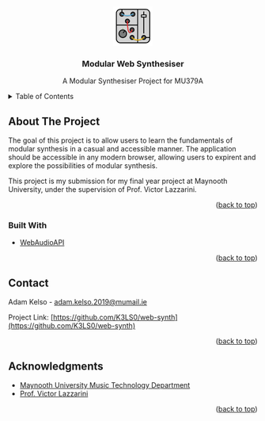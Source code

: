 <div id="top"></div>

<!-- PROJECT LOGO -->
<br />
<div align="center">
  <a href="https://github.com/K3LS0/web-synth">
    <img src="images/logo.png" alt="Logo" width="80" height="80">
  </a>

<h3 align="center">Modular Web Synthesiser</h3>

  <p align="center">
    A Modular Synthesiser Project for MU379A
  </p>
</div>



<!-- TABLE OF CONTENTS -->
<details>
  <summary>Table of Contents</summary>
  <ol>
    <li>
      <a href="#about-the-project">About The Project</a>
      <ul>
        <li><a href="#built-with">Built With</a></li>
      </ul>
    </li>
    <!-- <li>
      <a href="#getting-started">Getting Started</a>
      <ul>
        <li><a href="#prerequisites">Prerequisites</a></li>
        <li><a href="#installation">Installation</a></li>
      </ul>
    </li>
    <li><a href="#usage">Usage</a></li>
    <li><a href="#roadmap">Roadmap</a></li>
    <li><a href="#contributing">Contributing</a></li>
    <li><a href="#license">License</a></li> -->
    <li><a href="#contact">Contact</a></li>
    <li><a href="#acknowledgments">Acknowledgments</a></li>
  </ol>
</details>



<!-- ABOUT THE PROJECT -->
## About The Project

<!-- [![Product Name Screen Shot][product-screenshot]](https://example.com) -->

The goal of this project is to allow users to learn the fundamentals of modular synthesis in a casual and accessible manner. The application should be accessible in any modern browser, allowing users to expirent and explore the possibilities of modular synthesis.

This project is my submission for my final year project at Maynooth University, under the supervision of Prof. Victor Lazzarini.

<p align="right">(<a href="#top">back to top</a>)</p>



### Built With

* [WebAudioAPI](https://developer.mozilla.org/en-US/docs/Web/API/Web_Audio_API)

<p align="right">(<a href="#top">back to top</a>)</p>



<!-- GETTING STARTED -->
<!-- ## Getting Started

This is an example of how you may give instructions on setting up your project locally.
To get a local copy up and running follow these simple example steps.

### Prerequisites

This is an example of how to list things you need to use the software and how to install them.
* npm
  ```sh
  npm install npm@latest -g
  ```

### Installation

1. Get a free API Key at [https://example.com](https://example.com)
2. Clone the repo
   ```sh
   git clone https://github.com/K3LS0/web-synth.git
   ```
3. Install NPM packages
   ```sh
   npm install
   ```
4. Enter your API in `config.js`
   ```js
   const API_KEY = 'ENTER YOUR API';
   ```

<p align="right">(<a href="#top">back to top</a>)</p> -->



<!-- USAGE EXAMPLES -->
<!-- ## Usage

Use this space to show useful examples of how a project can be used. Additional screenshots, code examples and demos work well in this space. You may also link to more resources.

_For more examples, please refer to the [Documentation](https://example.com)_

<p align="right">(<a href="#top">back to top</a>)</p> -->



<!-- ROADMAP -->
<!-- ## Roadmap

- [ ] Feature 1
- [ ] Feature 2
- [ ] Feature 3
    - [ ] Nested Feature

See the [open issues](https://github.com/K3LS0/web-synth/issues) for a full list of proposed features (and known issues).

<p align="right">(<a href="#top">back to top</a>)</p> -->



<!-- LICENSE -->
<!-- ## License

Distributed under the MIT License. See `LICENSE.txt` for more information.

<p align="right">(<a href="#top">back to top</a>)</p> -->



<!-- CONTACT -->
## Contact

Adam Kelso - adam.kelso.2019@mumail.ie

Project Link: [https://github.com/K3LS0/web-synth](https://github.com/K3LS0/web-synth)

<p align="right">(<a href="#top">back to top</a>)</p>



<!-- ACKNOWLEDGMENTS -->
## Acknowledgments

* [Maynooth University Music Technology Department](https://www.maynoothuniversity.ie/study-maynooth/find-course/music-technology)
* [Prof. Victor Lazzarini](https://www.maynoothuniversity.ie/people/victor-lazzarini)

<p align="right">(<a href="#top">back to top</a>)</p>



<!-- MARKDOWN LINKS & IMAGES -->
<!-- https://www.markdownguide.org/basic-syntax/#reference-style-links -->
[contributors-shield]: https://img.shields.io/github/contributors/K3LS0/web-synth.svg?style=for-the-badge
[contributors-url]: https://github.com/K3LS0/web-synth/graphs/contributors
[forks-shield]: https://img.shields.io/github/forks/K3LS0/web-synth.svg?style=for-the-badge
[forks-url]: https://github.com/K3LS0/web-synth/network/members
[stars-shield]: https://img.shields.io/github/stars/K3LS0/web-synth.svg?style=for-the-badge
[stars-url]: https://github.com/K3LS0/web-synth/stargazers
[issues-shield]: https://img.shields.io/github/issues/K3LS0/web-synth.svg?style=for-the-badge
[issues-url]: https://github.com/K3LS0/web-synth/issues
[license-shield]: https://img.shields.io/github/license/K3LS0/web-synth.svg?style=for-the-badge
[license-url]: https://github.com/K3LS0/web-synth/blob/master/LICENSE.txt
[linkedin-shield]: https://img.shields.io/badge/-LinkedIn-black.svg?style=for-the-badge&logo=linkedin&colorB=555
[linkedin-url]: https://linkedin.com/in/linkedin_username
[product-screenshot]: images/screenshot.png
